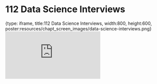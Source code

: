 # 112 Data Science Interviews
 
{type: iframe, title:112 Data Science Interviews, width:800, height:600, poster:resources/chapt_screen_images/data-science-interviews.png}
![](https://datatrail-jhu.github.io/DataTrail/no_toc/data-science-interviews.html)
 

 
